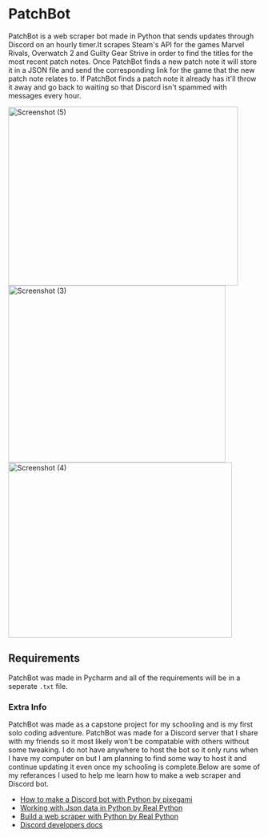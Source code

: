 # PatchBot


PatchBot is a web scraper bot made in Python that sends updates through Discord on an hourly timer.It scrapes Steam's API for the games Marvel Rivals, Overwatch 2 and Guilty Gear Strive in order to find the titles for the most recent patch notes. Once PatchBot finds a new patch note it will store it in a JSON file and send the corresponding link for the game that the new patch note relates to. If PatchBot finds a patch note it already has it'll throw it away and go back to waiting so that Discord isn't spammed with messages every hour.


<img width="459" height="357" alt="Screenshot (5)" src="https://github.com/user-attachments/assets/80375bed-3bb3-43df-a81d-fb79530923fb" />
<img width="434" height="354" alt="Screenshot (3)" src="https://github.com/user-attachments/assets/9588f277-14ae-4eef-92bf-4ce16228a82e" />
<img width="447" height="350" alt="Screenshot (4)" src="https://github.com/user-attachments/assets/2e648b06-b03c-4900-9518-bd0f0e5934e1" />




## Requirements


PatchBot was made in Pycharm and all of the requirements will be in a seperate `.txt` file.

### Extra Info


PatchBot was made as a capstone project for my schooling and is my first solo coding adventure. PatchBot was made for a Discord server that I share with my friends so it most likely won't be compatable with others without some tweaking. I do not have anywhere to host the bot so it only runs when I have my computer on but I am planning to find some way to host it and continue updating it even once my schooling is complete.Below are some of my referances I used to help me learn how to make a web scraper and Discord bot.
- [How to make a Discord bot with Python by pixegami](https://www.youtube.com/watch?v=2k9x0s3awss)
- [Working with Json data in Python by Real Python](https://realpython.com/python-json)
- [Build a web scraper with Python by Real Python](https://realpython.com/beautiful-soup-web-scraper-python)
- [Discord developers docs](https://discord.com/developers/docs/intro)

